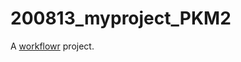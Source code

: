 # 200813_myproject_PKM2

A [workflowr][] project.

[workflowr]: https://github.com/jdblischak/workflowr
